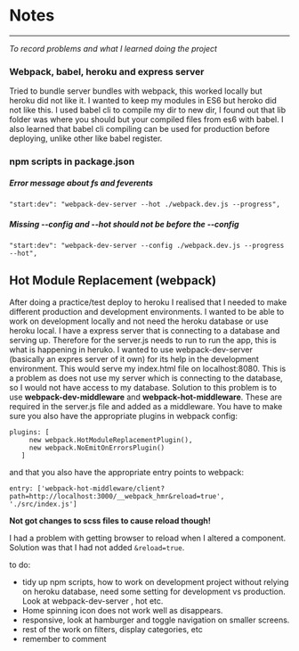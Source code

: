 # Notes
---
_To record problems and what I learned doing the project_

### Webpack, babel, heroku and express server
Tried to bundle server bundles with webpack, this worked locally but heroku did not like it.
I wanted to keep my modules in ES6 but heroko did not like this. I used babel cli to
compile my dir to new dir, I found out that lib folder was where you should but your compiled
files from es6 with babel. I also learned that babel cli compiling can be used for production
before deploying, unlike other like babel register.

### npm scripts in package.json
##### Error message about fs and feverents
```
"start:dev": "webpack-dev-server --hot ./webpack.dev.js --progress",
```
##### Missing --config and --hot should not be before the --config
```
"start:dev": "webpack-dev-server --config ./webpack.dev.js --progress --hot",
```
## Hot Module Replacement (webpack)
After doing a practice/test deploy to heroku I realised that I needed to make different production and development environments. I wanted to be able to work on development locally and not need the heroku database or use heroku local. I have a express server that is connecting to a database and serving up. Therefore for the server.js needs to run to run the app, this is what is happening in heruko. I wanted to use webpack-dev-server (basically an expres server of it own) for its help in the development environment. This would serve my index.html file on localhost:8080. This is a problem as does not use my server which is connecting to the database, so I would not have access to my database. Solution to this problem is to use **webpack-dev-middleware** and **webpack-hot-middleware**. These are required in the server.js file and added as a middleware. You have to make sure you also have the appropriate plugins in webpack config:
```
plugins: [
     new webpack.HotModuleReplacementPlugin(),
     new webpack.NoEmitOnErrorsPlugin()
   ]
   ```
and that you also have the appropriate entry points to webpack:

```
entry: ['webpack-hot-middleware/client?path=http://localhost:3000/__webpack_hmr&reload=true', './src/index.js']
```

**Not got changes to scss files to cause reload though!**

I had a problem with getting browser to reload when I altered a component. Solution was that I had not added `&reload=true`.

to do:
- tidy up npm scripts, how to work on development project without relying on heroku database,
need some setting for development vs production. Look at webpack-dev-server , hot etc.
- Home spinning icon does not work well as disappears.
- responsive, look at hamburger and toggle navigation on smaller screens.
- rest of the work on filters, display categories, etc
- remember to comment
